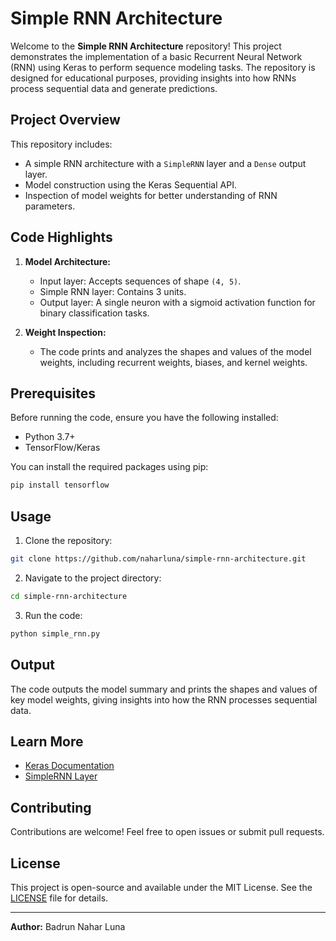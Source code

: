 # Simple RNN Architecture

Welcome to the **Simple RNN Architecture** repository! This project demonstrates the implementation of a basic Recurrent Neural Network (RNN) using Keras to perform sequence modeling tasks. The repository is designed for educational purposes, providing insights into how RNNs process sequential data and generate predictions.

## Project Overview

This repository includes:

- A simple RNN architecture with a `SimpleRNN` layer and a `Dense` output layer.
- Model construction using the Keras Sequential API.
- Inspection of model weights for better understanding of RNN parameters.

## Code Highlights

1. **Model Architecture:**
   - Input layer: Accepts sequences of shape `(4, 5)`.
   - Simple RNN layer: Contains 3 units.
   - Output layer: A single neuron with a sigmoid activation function for binary classification tasks.

2. **Weight Inspection:**
   - The code prints and analyzes the shapes and values of the model weights, including recurrent weights, biases, and kernel weights.

## Prerequisites

Before running the code, ensure you have the following installed:

- Python 3.7+
- TensorFlow/Keras

You can install the required packages using pip:

```bash
pip install tensorflow
```

## Usage

1. Clone the repository:

```bash
git clone https://github.com/naharluna/simple-rnn-architecture.git
```

2. Navigate to the project directory:

```bash
cd simple-rnn-architecture
```

3. Run the code:

```bash
python simple_rnn.py
```

## Output

The code outputs the model summary and prints the shapes and values of key model weights, giving insights into how the RNN processes sequential data.

## Learn More

- [Keras Documentation](https://keras.io/)
- [SimpleRNN Layer](https://keras.io/api/layers/recurrent_layers/simple_rnn/)

## Contributing

Contributions are welcome! Feel free to open issues or submit pull requests.

## License

This project is open-source and available under the MIT License. See the [LICENSE](LICENSE) file for details.

---

**Author:** Badrun Nahar Luna
